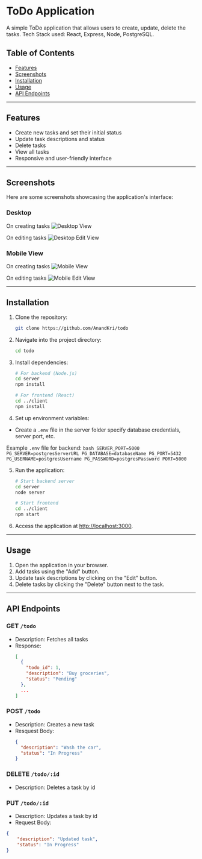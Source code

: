 # ToDo Application

A simple ToDo application that allows users to create, update, delete the tasks. Tech Stack used: React, Express, Node, PostgreSQL.

## Table of Contents

- [Features](#features)
- [Screenshots](#screenshots)
- [Installation](#installation)
- [Usage](#usage)
- [API Endpoints](#api-endpoints)

---

## Features

- Create new tasks and set their initial status
- Update task descriptions and status
- Delete tasks
- View all tasks
- Responsive and user-friendly interface

---

## Screenshots

Here are some screenshots showcasing the application's interface:

### Desktop
On creating tasks
![Desktop View](./application-screenshots/desktop.png)

On editing tasks
![Desktop Edit View](./application-screenshots/desktop-edit.png) 

### Mobile View
On creating tasks
![Mobile View](./application-screenshots/smartphone.png)

On editing tasks
![Mobile Edit View](./application-screenshots/smartphone-edit.png)


---

## Installation

1. Clone the repository:

    ```bash
    git clone https://github.com/AnandKri/todo
    ```

2. Navigate into the project directory:

    ```bash
    cd todo
    ```

3. Install dependencies:

    ```bash
    # For backend (Node.js)
    cd server
    npm install

    # For frontend (React)
    cd ../client
    npm install
    ```

4. Set up environment variables:

- Create a `.env` file in the server folder specify database credentials, server port, etc.

Example `.env` file for backend:
    ```bash
    SERVER_PORT=5000
    PG_SERVER=postgresServerURL
    PG_DATABASE=databaseName
    PG_PORT=5432
    PG_USERNAME=postgresUsername
    PG_PASSWORD=postgresPassword
    PORT=5000
    ```

5. Run the application:

    ```bash
    # Start backend server
    cd server
    node server

    # Start frontend
    cd ../client
    npm start
    ```

6. Access the application at [http://localhost:3000](http://localhost:3000).

---

## Usage

1. Open the application in your browser.
2. Add tasks using the "Add" button.
3. Update task descriptions by clicking on the "Edit" button.
4. Delete tasks by clicking the "Delete" button next to the task.

---

## API Endpoints

### GET `/todo`
- Description: Fetches all tasks
- Response: 
  ```json
  [
    {
      "todo_id": 1,
      "description": "Buy groceries",
      "status": "Pending"
    },
    ...
  ]

### POST `/todo`
- Description: Creates a new task
- Resquest Body: 
  ```json
  {
    "description": "Wash the car",
    "status": "In Progress"
  }

### DELETE `/todo/:id`
- Description: Deletes a task by id

### PUT `/todo/:id`
- Description: Updates a task by id
- Request Body:
```json
{
    "description": "Updated task",
    "status": "In Progress"
}